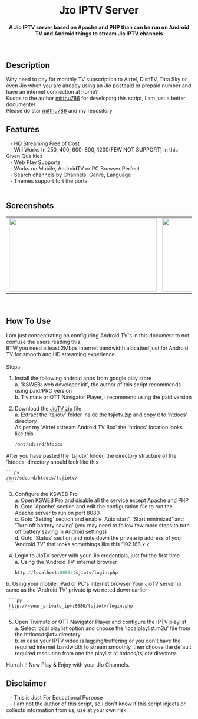 <!-- DO NOT EDIT FILE AND ADD YOU NAME HERE AND PUBLISH -->
<!-- © 2021-22 TechieSneh -->

<h1 align='center'>Jɪᴏ IPTV Server</h1>
<h4 align='center'>A Jio IPTV server based on Apache and PHP than can be run on Android TV and Android things to stream Jio IPTV channels</h4>
<br>
<h2>Description</h2>
Why need to pay for monthly TV subscription to Airtel, DishTV, Tata Sky or even Jio when you are already using an Jio postpaid or prepaid number and have an internet connection at home? <br>
Kudos to the author  <a href="https://github.com/mitthu786">mitthu786</a> for developing this script, I am just a better documenter
<br>
Please do star <a href="https://github.com/mitthu786">mitthu786</a> and my repository
<br>

<h2>Features</h2>
&ensp; - HQ Streaming Free of Cost<br>
&ensp; - Will Works In 250, 400, 600, 800, 1200(FEW NOT SUPPORT) in this Given Qualities<br>
&ensp; - Web Play Supports<br>
&ensp; - Works on Mobile, AndroidTV or PC Browser Perfect<br>
&ensp; - Search channels by Channels, Genre, Language<br>
&ensp; - Themes support fort the portal<br>

<br>

<h2>Screenshots</h2>

<table>
  <tr>
    <td><img src="screenshots/main/main.png" width="400" height="200"></td>
    <td><img src="screenshots/main/play.png" width="400" height="200"></td>
  </tr>
</table>

<br>

<h2>How To Use</h2>
I am just concentrating on configuring Android TV's in this document to not confuse the users reading this <br>
BTW you need atleast 2Mbps internet bandwidth alocatted just for Android TV for smooth and HD streaming experience.<br>
<br>
Steps

1. Install the following android apps from google play store<br>
  a. 'KSWEB: web developer kit', the author of this script recommends using  paid/PRO version<br>
  b. Tivimate or OTT Navigator Player, I recommend using the paid version<br>

2. Download the [JioTV zip](https://github.com/mitthu786/TS-JioTV/blob/main/tsjiotv.zip?raw=true) file<br>
  a. Extract the 'tsjiotv' folder inside the tsjiotv.zip and copy it to 'htdocs' directory <br>
  As per my 'Airtel xstream Android TV Box' the 'htdocs' location looks like this

    ```py
    /mnt/sdcard/htdocs
    ```

  After you have pasted the 'tsjiotv' folder, the directory structure of the 'htdocs' directory should look like this
    
    ```py
    /mnt/sdcard/htdocs/tsjiotv/
    ```

3. Configure the KSWEB Pro <br>
  a. Open KSWEB Pro and disable all the service except Apache and PHP <br>
  b. Goto 'Apache' section and edit the configuration file to run the Apache server to run on port 8080 <br>
  c. Goto 'Setting' section and enable 'Auto start', 'Start minimized' and 'Turn off battery saving' (you may need to follow few more steps to turn off battery saving in Android settings) <br>
  d. Goto 'Status' section and note down the private ip address of your 'Android TV' that looks somethings like this '192.168.x.x' <br>

4. Login to JioTV server with your Jio credentials, just for the first time <br>
  a. Using the 'Android TV' internet browser

     ```py
     http://localhost:8080/tsjiotv/login.php
     ```

  b. Using your mobile, iPad or PC's internet browser
     Your JioTV server ip same as the 'Android TV' private ip we noted down earlier

     ```py
     http://<your_private_ip>:8080/tsjiotv/login.php
     ```

5. Open Tivimate or OTT Navigator Player and configure the IPTV playlist<br>
  a. Select local playlist option and choose the 'localplaylist.m3u' file from the htdocs/tsjiotv directory <br>
  b. in case your IPTV video is lagging/buffering or you don't have the required internet bandwidth to stream smoothly, then choose the default required resolution from one the playlist at htdocs/tsjiotv directory.

Hurrah !! Now Play & Enjoy with your Jio Channels.<br>

<h2>Disclaimer</h2>
&ensp; - This is Just For Educational Purpose <br>
&ensp; - I am not the author of this script, so I don't know if this script injects or collects information from us, use at your own risk.
